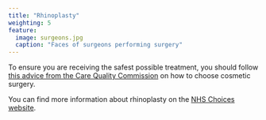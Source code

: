 ```yaml
---
title: "Rhinoplasty"
weighting: 5
feature:
  image: surgeons.jpg
  caption: "Faces of surgeons performing surgery"
---
```


To ensure you are receiving the safest possible treatment, you should follow [this advice from the Care Quality Commission](http://www.cqc.org.uk/help-advice/help-choosing-care-services/choosing-cosmetic-surgery) on how to choose cosmetic surgery.

You can find more information about rhinoplasty on the [NHS Choices website](http://www.nhs.uk/Conditions/cosmetic-treatments-guide/Pages/nose-job.aspx).